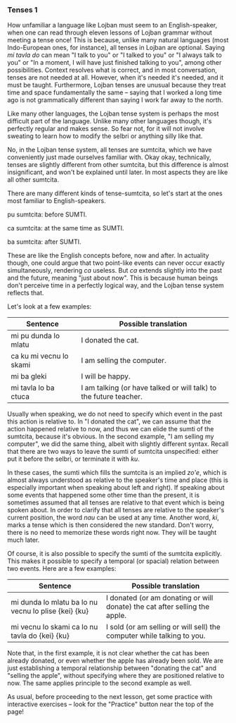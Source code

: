 ### Tenses 1

How unfamiliar a language like Lojban must seem to an English-speaker, when one can read through eleven lessons of Lojban grammar without meeting a tense once!
This is because, unlike many natural languages (most Indo-European ones, for instance), all tenses in Lojban are optional.
Saying _mi tavla do_ can mean "I talk to you" or "I talked to you" or "I always talk to you" or "In a moment, I will have just finished talking to you", among other possibilities.
Context resolves what is correct, and in most conversation, tenses are not needed at all.
However, when it's needed it's needed, and it must be taught.
Furthermore, Lojban tenses are unusual because they treat time and space fundamentally the same &ndash; saying that I worked a long time ago is not grammatically different than saying I work far away to the north.

Like many other languages, the Lojban tense system is perhaps the most difficult part of the language.
Unlike many other languages though, it's perfectly regular and makes sense.
So fear not, for it will not involve sweating to learn how to modify the selbri or anything silly like that.

No, in the Lojban tense system, all tenses are sumtcita, which we have conveniently just made ourselves familiar with.
Okay okay, technically, tenses are slightly different from other sumtcita, but this difference is almost insignificant, and won't be explained until later.
In most aspects they are like all other sumtcita.
<!--In most aspects they are like all other sumtcita; they are terminated by ku, just like **BAI**.-->

There are many different kinds of tense-sumtcita, so let's start at the ones most familiar to English-speakers.

<span class="definition-head">pu</span> sumtcita: before SUMTI.

<span class="definition-head">ca</span> sumtcita: at the same time as SUMTI.

<span class="definition-head">ba</span> sumtcita: after SUMTI.

These are like the English concepts before, now and after.
In actuality though, one could argue that two point-like events can never occur exactly simultaneously, rendering _ca_ useless.
But _ca_ extends slightly into the past and the future, meaning "just about now".
This is because human beings don't perceive time in a perfectly logical way, and the Lojban tense system reflects that.

Let's look at a few examples:

|Sentence|Possible translation|
|--------|-----------|
|mi pu dunda lo mlatu|<span class="spoiler-answer">I donated the cat.</span>|
|ca ku mi vecnu lo skami|<span class="spoiler-answer">I am selling the computer.</span>|
|mi ba gleki|<span class="spoiler-answer">I will be happy.</span>|
|mi tavla lo ba ctuca|<span class="spoiler-answer">I am talking (or have talked or will talk) to the future teacher.</span>|

Usually when speaking, we do not need to specify which event in the past this action is relative to.
In "I donated the cat", we can assume that the action happened relative to now, and thus we can elide the sumti of the sumtcita, because it's obvious.
In the second example, "I am selling my computer", we did the same thing, albeit with slightly different syntax.
Recall that there are two ways to leave the sumti of sumtcita unspecified: either put it before the selbri, or terminate it with _ku_.

In these cases, the sumti which fills the sumtcita is an implied _zo'e_, which is almost always understood as relative to the speaker's time and place (this is especially important when speaking about left and right).
If speaking about some events that happened some other time than the present, it is sometimes assumed that all tenses are relative to that event which is being spoken about.
In order to clarify that all tenses are relative to the speaker's current position, the word _nau_ can be used at any time.
Another word, _ki_, marks a tense which is then considered the new standard.
Don't worry, there is no need to memorize these words right now.
They will be taught much later.

Of course, it is also possible to specify the sumti of the sumtcita explicitly.
This makes it possible to specify a temporal (or spacial) relation between two events.
Here are a few examples:

|Sentence|Possible translation|
|--------|-----------|
|mi dunda lo mlatu ba lo nu vecnu lo plise {kei} {ku}|<span class="spoiler-answer">I donated (or am donating or will donate) the cat after selling the apple.</span>|
|mi vecnu lo skami ca lo nu tavla do {kei} {ku}|<span class="spoiler-answer">I sold (or am selling or will sell) the computer while talking to you.</span>|

Note that, in the first example, it is not clear whether the cat has been already donated, or even whether the apple has already been sold.
We are just establishing a temporal relationship between "donating the cat" and "selling the apple", without specifying where they are positioned relative to now.
The same applies principle to the second example as well.

<!--Side note: It was actually suggested making the Lojban tense system relativistic. That idea, however, was dropped, because it is counter-intuitive, and would mean that to learn Lojban, one would have to learn the theory of relativity first.-->

<!-- TODO: add a few "offline" examples? -->

As usual, before proceeding to the next lesson, get some practice with interactive exercises &ndash; look for the "Practice" button near the top of the page!
